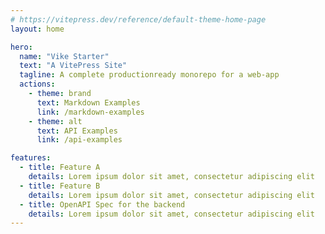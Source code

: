 ```yaml
---
# https://vitepress.dev/reference/default-theme-home-page
layout: home

hero:
  name: "Vike Starter"
  text: "A VitePress Site"
  tagline: A complete productionready monorepo for a web-app
  actions:
    - theme: brand
      text: Markdown Examples
      link: /markdown-examples
    - theme: alt
      text: API Examples
      link: /api-examples

features:
  - title: Feature A
    details: Lorem ipsum dolor sit amet, consectetur adipiscing elit
  - title: Feature B
    details: Lorem ipsum dolor sit amet, consectetur adipiscing elit
  - title: OpenAPI Spec for the backend
    details: Lorem ipsum dolor sit amet, consectetur adipiscing elit
---
```


